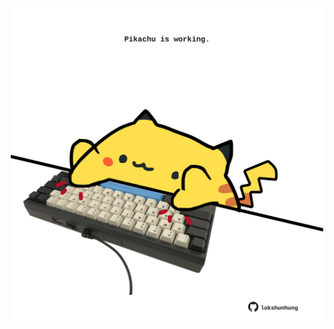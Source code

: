 <!-- built at 12/03/2021, 22:01:38 UTC -->
<p align="center">
  <img width="500" height="500" src="./ReadmeImage.svg">
</p>
